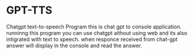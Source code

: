 # GPT-TTS
Chatgpt text-to-speech Program 
this is chat gpt to console application. runninng this program you can use chatgpt aithout using web and its also intigrated with text to speech. when responce received from chat-gpt answer will display in the console and read the answer. 
